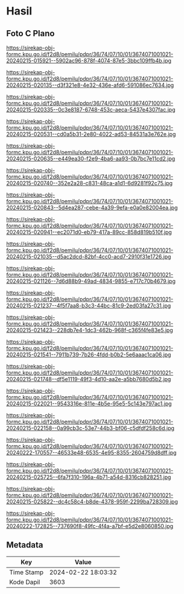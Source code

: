 # Hasil

## Foto C Plano

https://sirekap-obj-formc.kpu.go.id/f2d8/pemilu/pdpr/36/74/07/10/01/3674071001021-20240215-015921--5902ac96-878f-4074-87e5-3bbc109ffb4b.jpg

https://sirekap-obj-formc.kpu.go.id/f2d8/pemilu/pdpr/36/74/07/10/01/3674071001021-20240215-020135--d3f321e8-4e32-436e-afd6-591086ec7634.jpg

https://sirekap-obj-formc.kpu.go.id/f2d8/pemilu/pdpr/36/74/07/10/01/3674071001021-20240215-020335--0c3e8187-6748-453c-aeca-5437e4307fac.jpg

https://sirekap-obj-formc.kpu.go.id/f2d8/pemilu/pdpr/36/74/07/10/01/3674071001021-20240215-020531--cd0a5b31-2e80-4022-ad53-84531a3e762e.jpg

https://sirekap-obj-formc.kpu.go.id/f2d8/pemilu/pdpr/36/74/07/10/01/3674071001021-20240215-020635--e449ea30-f2e9-4ba6-aa93-0b7bc7e11cd2.jpg

https://sirekap-obj-formc.kpu.go.id/f2d8/pemilu/pdpr/36/74/07/10/01/3674071001021-20240215-020740--352e2a28-c831-48ca-a1d1-6d9281f92c75.jpg

https://sirekap-obj-formc.kpu.go.id/f2d8/pemilu/pdpr/36/74/07/10/01/3674071001021-20240215-020843--5d4ea287-cebe-4a39-9efa-e0a0e82004ea.jpg

https://sirekap-obj-formc.kpu.go.id/f2d8/pemilu/pdpr/36/74/07/10/01/3674071001021-20240215-020941--ec2071d0-eb79-417a-89cc-858d819b510f.jpg

https://sirekap-obj-formc.kpu.go.id/f2d8/pemilu/pdpr/36/74/07/10/01/3674071001021-20240215-021035--d5ac2dcd-82bf-4cc0-acd7-2910f31e1726.jpg

https://sirekap-obj-formc.kpu.go.id/f2d8/pemilu/pdpr/36/74/07/10/01/3674071001021-20240215-021126--7d6d88b9-49ad-4834-9855-e717c70b4679.jpg

https://sirekap-obj-formc.kpu.go.id/f2d8/pemilu/pdpr/36/74/07/10/01/3674071001021-20240215-021237--4f5f7aa8-b3c3-44bc-81c9-2ed03fa27c31.jpg

https://sirekap-obj-formc.kpu.go.id/f2d8/pemilu/pdpr/36/74/07/10/01/3674071001021-20240215-021423--228db7e4-1dc3-462b-968f-c365f4fe83e5.jpg

https://sirekap-obj-formc.kpu.go.id/f2d8/pemilu/pdpr/36/74/07/10/01/3674071001021-20240215-021541--7911b739-7b26-4fdd-b0b2-5e6aaac1ca06.jpg

https://sirekap-obj-formc.kpu.go.id/f2d8/pemilu/pdpr/36/74/07/10/01/3674071001021-20240215-021748--df5e1119-49f3-4d10-aa2e-a5bb7680d5b2.jpg

https://sirekap-obj-formc.kpu.go.id/f2d8/pemilu/pdpr/36/74/07/10/01/3674071001021-20240215-022021--9543316e-811e-4b5e-95e5-5c143e797ac1.jpg

https://sirekap-obj-formc.kpu.go.id/f2d8/pemilu/pdpr/36/74/07/10/01/3674071001021-20240215-022158--0a99cb3c-53e7-44b3-bf06-c5dfdf258c6d.jpg

https://sirekap-obj-formc.kpu.go.id/f2d8/pemilu/pdpr/36/74/07/10/01/3674071001021-20240222-170557--46533e48-6535-4e95-8355-2604759d8dff.jpg

https://sirekap-obj-formc.kpu.go.id/f2d8/pemilu/pdpr/36/74/07/10/01/3674071001021-20240215-025725--6fa7f310-196a-4b71-a54d-8316cb828251.jpg

https://sirekap-obj-formc.kpu.go.id/f2d8/pemilu/pdpr/36/74/07/10/01/3674071001021-20240215-025822--dc4c58c4-b8de-4378-959f-2299ba728309.jpg

https://sirekap-obj-formc.kpu.go.id/f2d8/pemilu/pdpr/36/74/07/10/01/3674071001021-20240222-172825--737690f8-49fc-4f4a-a7bf-e5d2e8060850.jpg


## Metadata

| Key        | Value               |
| ---------- | ------------------- |
| Time Stamp | 2024-02-22 18:03:32 |
| Kode Dapil | 3603                |




